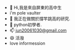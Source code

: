 - 👋 Hi,我是來自屏東的高中生
- i'm pole vaulter
- 👀 我正在做關於撐竿跳高的研究.
- 🌱 python初學者.
- 📫 jun20061030@gmail.com
- 😄 活潑
- love informession
<!---
1030Tim/1030Tim is a ✨ special ✨ repository because its `README.md` (this file) appears on your GitHub profile.
You can click the Preview link to take a look at your changes.
--->
